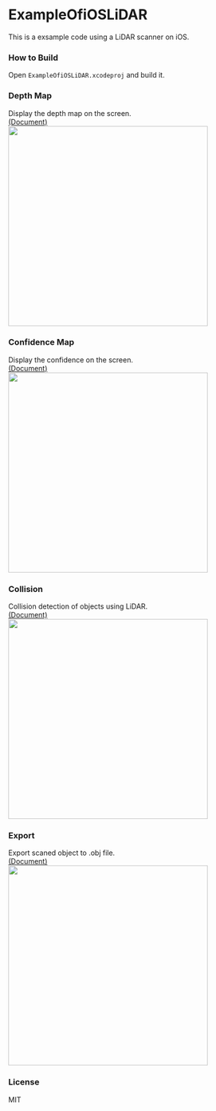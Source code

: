 # ExampleOfiOSLiDAR

This is a exsample code using a LiDAR scanner on iOS.

### How to Build

Open `ExampleOfiOSLiDAR.xcodeproj` and build it.
### Depth Map

Display the depth map on the screen.<BR>
[(Document)](ExampleOfiOSLiDAR/Samples/Depth/Depth.md)<BR>
<img width="400px" src="https://user-images.githubusercontent.com/16970578/106378330-1ec8bf80-63e7-11eb-8a72-cd3aab0e645b.jpeg">
### Confidence Map
Display the confidence on the screen.<BR>
[(Document)](ExampleOfiOSLiDAR/Samples/ConfidenceMap/ConfidenceMap.md)<BR>
<img width="400px" src="https://user-images.githubusercontent.com/16970578/106378333-29835480-63e7-11eb-8a0b-13d1742e452b.jpeg">

### Collision
Collision detection of objects using LiDAR.<BR>
[(Document)](ExampleOfiOSLiDAR/Samples/Collision/Collision.md)<BR>
<img width="400px" src="https://user-images.githubusercontent.com/16970578/107285075-ff462c80-6aa1-11eb-8423-3186c5599037.gif">
### Export
Export scaned object to .obj file.<BR>
[(Document)](ExampleOfiOSLiDAR/Samples/Collision/Export.md)<BR>
<img width="400px" src="https://user-images.githubusercontent.com/16970578/107285075-ff462c80-6aa1-11eb-8423-3186c5599037.gif">
### License

MIT
